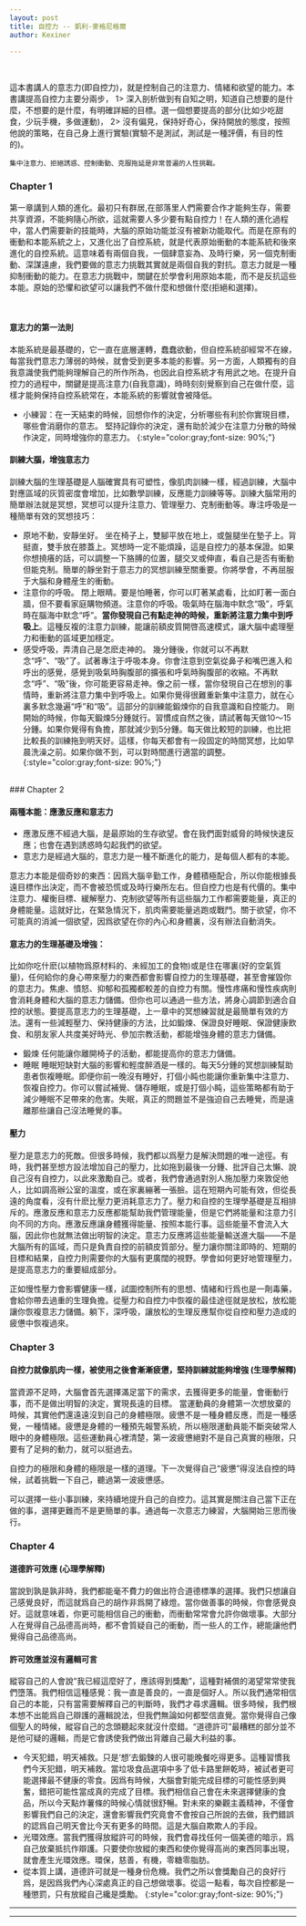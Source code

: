 ```yaml
---
layout: post
title: 自控力 -- 凱利-麥格尼格爾
author: Kexiner

---
```



<br>


這本書講人的意志力(即自控力)，就是控制自己的注意力、情緒和欲望的能力。本書講提高自控力主要分兩步，
1> 深入剖析做到有自知之明，知道自己想要的是什麼，不想要的是什麼，有明確詳細的目標。選一個想要提高的部分(比如少吃甜食，少玩手機，多做運動)，
2> 沒有偏見，保持好奇心，保持開放的態度，按照他說的策略，在自己身上進行實驗(實驗不是測試，測試是一種評價，有目的性的)。
```
集中注意力、拒絕誘惑、控制衝動、克服拖延是非常普遍的人性挑戰。

```


### Chapter 1

第一章講到人類的進化。最初只有群居,在部落里人們需要合作才能夠生存，需要共享資源，不能夠隨心所欲，這就需要人多少要有點自控力！在人類的進化過程中，當人們需要新的技能時，大腦的原始功能並沒有被新功能取代。而是在原有的衝動和本能系統之上，又進化出了自控系統，就是代表原始衝動的本能系統和後來進化的自控系統。這意味着有兩個自我，一個肆意妄為、及時行樂，另一個克制衝動、深謀遠慮，我們要做的意志力挑戰其實就是兩個自我的對抗。意志力就是一種抑制衝動的能力。在意志力挑戰中，關鍵在於學會利用原始本能，而不是反抗這些本能。原始的恐懼和欲望可以讓我們不做什麼和想做什麼(拒絕和選擇)。

<br>

#### 意志力的第一法則
本能系統是最基礎的，它一直在底層運轉，蠢蠢欲動，但自控系統卻經常不在線，每當我們意志力薄弱的時候，就會受到更多本能的影響。另一方面，人類獨有的自我意識使我們能夠理解自己的所作所為，也因此自控系統才有用武之地。在提升自控力的過程中，關鍵是提高注意力(自我意識)，時時刻刻覺察到自己在做什麼，這樣才能夠保持自控系統常在，本能系統的影響就會被降低。

- 小練習：在一天結束的時候，回想你作的決定，分析哪些有利於你實現目標，哪些會消磨你的意志。
堅持記錄你的決定，還有助於減少在注意力分散的時候作決定，同時增強你的意志力。
{:style="color:gray;font-size: 90%;"}


#### 訓練大腦，增強意志力
訓練大腦的生理基礎是人腦確實具有可塑性，像肌肉訓練一樣，經過訓練，大腦中對應區域的灰質密度會增加，比如數學訓練，反應能力訓練等等。訓練大腦常用的簡單辦法就是冥想，冥想可以提升注意力、管理壓力、克制衝動等。專注呼吸是一種簡單有效的冥想技巧：

- 原地不動，安靜坐好。
坐在椅子上，雙腳平放在地上，或盤腿坐在墊子上。背挺直，雙手放在膝蓋上。冥想時一定不能煩躁，這是自控力的基本保證。如果你想撓癢的話，可以調整一下胳膊的位置，腿交叉或伸直，看自己是否有衝動但能克制。簡單的靜坐對于意志力的冥想訓練至關重要。你將學會，不再屈服于大腦和身體産生的衝動。
- 注意你的呼吸。
閉上眼睛。要是怕睡著，你可以盯著某處看，比如盯著一面白牆，但不要看家庭購物頻道。注意你的呼吸。吸氣時在腦海中默念“吸”，呼氣時在腦海中默念“呼”。**當你發現自己有點走神的時候，重新將注意力集中到呼吸上**。這種反複的注意力訓練，能讓前額皮質開啓高速模式，讓大腦中處理壓力和衝動的區域更加穩定。
- 感受呼吸，弄清自己是怎麽走神的。
幾分鍾後，你就可以不再默念“呼”、“吸”了。試著專注于呼吸本身。你會注意到空氣從鼻子和嘴巴進入和呼出的感覺，感覺到吸氣時胸腹部的擴張和呼氣時胸腹部的收縮。不再默念“呼”、“吸”後，你可能更容易走神。像之前一樣，當你發現自己在想別的事情時，重新將注意力集中到呼吸上。如果你覺得很難重新集中注意力，就在心裏多默念幾遍“呼”和“吸”。這部分的訓練能鍛煉你的自我意識和自控能力。
剛開始的時候，你每天鍛煉5分鍾就行。習慣成自然之後，請試著每天做10～15分鍾。如果你覺得有負擔，那就減少到5分鍾。每天做比較短的訓練，也比把比較長的訓練拖到明天好。這樣，你每天都會有一段固定的時間冥想，比如早晨洗澡之前。如果你做不到，可以對時間進行適當的調整。
{:style="color:gray;font-size: 90%;"}

<br>
### Chapter 2

#### 兩種本能：應激反應和意志力
- 應激反應不經過大腦，是最原始的生存欲望。會在我們面對威脅的時候快速反應；也會在遇到誘惑時勾起我們的欲望。
- 意志力是經過大腦的，意志力是一種不斷進化的能力，是每個人都有的本能。

意志力本能是個奇妙的東西：因爲大腦辛勤工作，身體積極配合，所以你能根據長遠目標作出決定，而不會被恐慌或及時行樂所左右。但自控力也是有代價的。集中注意力、權衡目標、緩解壓力、克制欲望等所有這些腦力工作都需要能量，真正的身體能量。這就好比，在緊急情況下，肌肉需要能量逃跑或戰鬥。關于欲望，你不可能真的消滅一個欲望，因爲欲望在你的內心和身體裏，沒有辦法自動消失。


#### 意志力的生理基礎及增強：
比如你吃什麽(以植物爲原材料的、未經加工的食物)或是住在哪裏(好的空氣質量)，任何給你的身心帶來壓力的東西都會影響自控力的生理基礎，甚至會摧毀你的意志力。焦慮、憤怒、抑郁和孤獨都較差的自控力有關。慢性疼痛和慢性疾病則會消耗身體和大腦的意志力儲備。但你也可以通過一些方法，將身心調節到適合自控的狀態。要提高意志力的生理基礎，上一章中的冥想練習就是最簡單有效的方法。還有一些減輕壓力、保持健康的方法，比如鍛煉、保證良好睡眠、保證健康飲食、和朋友家人共度美好時光、參加宗教活動，都能增強身體的意志力儲備。

- 鍛煉 任何能讓你離開椅子的活動，都能提高你的意志力儲備。
- 睡眠 睡眠短缺對大腦的影響和輕度醉酒是一樣的。每天5分鍾的冥想訓練幫助患者恢複睡眠。即便你前一晚沒有睡好，打個小盹也能讓你重新集中注意力、恢複自控力。你可以嘗試補覺、儲存睡眠，或是打個小盹，這些策略都有助于減少睡眠不足帶來的危害。失眠，真正的問題並不是強迫自己去睡覺，而是遠離那些讓自己沒法睡覺的事。


#### 壓力
壓力是意志力的死敵。但很多時候，我們都以爲壓力是解決問題的唯一途徑。有時，我們甚至想方設法增加自己的壓力，比如拖到最後一分鍾、批評自己太懶、說自己沒有自控力，以此來激勵自己。或者，我們會通過對別人施加壓力來敦促他人，比如調高辦公室的溫度，或在家裏繃著一張臉。這在短期內可能有效，但從長遠的角度看，沒有什麽比壓力更消耗意志力了。壓力和自控的生理學基礎是互相排斥的。應激反應和意志力反應都能幫助我們管理能量，但是它們將能量和注意力引向不同的方向。應激反應讓身體獲得能量、按照本能行事。這些能量不會流入大腦，因此你也就無法做出明智的決定。意志力反應將這些能量輸送進大腦——不是大腦所有的區域，而只是負責自控的前額皮質部分。壓力讓你關注即時的、短期的目標和結果，自控力則需要你的大腦有更廣闊的視野。學會如何更好地管理壓力，是提高意志力的重要組成部分。

正如慢性壓力會影響健康一樣，試圖控制所有的思想、情緒和行爲也是一劑毒藥，會給你帶去過重的生理負擔。從壓力和自控力中恢複的最佳途徑就是放松，放松能讓你恢複意志力儲備。躺下，深呼吸，讓放松的生理反應幫你從自控和壓力造成的疲憊中恢複過來。





### Chapter 3

#### 自控力就像肌肉一樣，被使用之後會漸漸疲憊，堅持訓練就能夠增強 (生理學解釋)
當資源不足時，大腦會首先選擇滿足當下的需求，去獲得更多的能量，會衝動行事，而不是做出明智的決定，實現長遠的目標。
當運動員的身體第一次想放棄的時候，其實他們還遠遠沒到自己的身體極限。疲憊不是一種身體反應，而是一種感覺，一種情緒。疲憊是身體的一種預先報警系統，所以極限運動員能不斷突破常人眼中的身體極限。這些運動員心裡清楚，第一波疲憊絕對不是自己真實的極限，只要有了足夠的動力，就可以挺過去。

自控力的極限和身體的極限是一樣的道理。下一次覺得自己“疲憊”得沒法自控的時候，試着挑戰一下自己，聽過第一波疲憊感。

可以選擇一些小事訓練，來持續地提升自己的自控力。這其實是關注自己當下正在做的事，選擇更難而不是更簡單的事。通過每一次意志力練習，大腦開始三思而後行。




### Chapter 4

#### 道德許可效應 (心理學解釋)
當說到孰是孰非時，我們都能毫不費力的做出符合道德標準的選擇。我們只想讓自己感覺良好，而這就爲自己的胡作非爲開了綠燈。當你做善事的時候，你會感覺良好。這就意味着，你更可能相信自己的衝動，而衝動常常會允許你做壞事。大部分人在覺得自己品德高尚時，都不會質疑自己的衝動，而一些人的工作，總能讓他們覺得自己品德高尚。

#### 許可效應並沒有邏輯可言
縱容自己的人會說“我已經這麼好了，應該得到獎勵”，這種對補償的渴望常常使我們墮落。我們相信這種感覺：我一直是善良的，一直是個好人。所以我們通常相信自己的本能，只有當需要解釋自己的判斷時，我們才尋求邏輯。很多時候，我們根本想不出能爲自己辯護的邏輯說法，但我們無論如何都堅信直覺。當你覺得自己像個聖人的時候，縱容自己的念頭聽起來就沒什麼錯。“道德許可”最糟糕的部分並不是他可疑的邏輯，而是它會誘使我們做出背離自己最大利益的事。

- 今天犯錯，明天補救。只是‘想’去鍛鍊的人很可能晚餐吃得更多。這種習慣我們今天犯錯，明天補救。當垃圾食品選項中多了低卡路里餅乾時，被試者更可能選擇最不健康的零食。因爲有時候，大腦會對能完成目標的可能性感到興奮，錯把可能性當成真的完成了目標。我們相信自己會在未來選擇健康的食品，所以今天點炸薯條的時候心情就很舒暢。對未來的樂觀主義精神，不僅會影響我們自己的決定，還會影響我們究竟會不會按自己所說的去做，我們錯誤的認爲自己明天會比今天有更多的時間。這是大腦自欺欺人的手段。
- 光環效應。當我們獲得放縱許可的時候，我們會尋找任何一個美德的暗示，爲自己放棄抵抗作辯護。只要使你放縱的東西和使你覺得高尚的東西同事出現，就會產生光環效應。環保，慈善，有機，零糖零脂肪。
- 從本質上講，道德許可就是一種身份危機。我們之所以會獎勵自己的良好行爲，是因爲我們內心深處真正的自己想做壞事。從這一點看，每次自控都是一種懲罰，只有放縱自己纔是獎勵。
{:style="color:gray;font-size: 90%;"}


---


---













